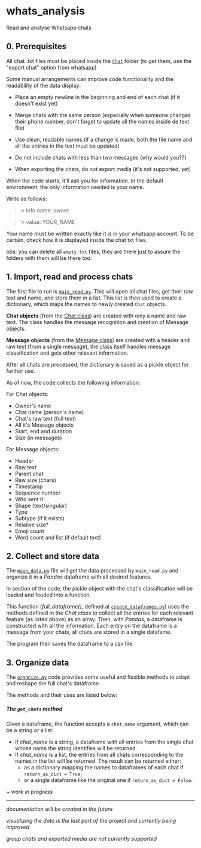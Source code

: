 # whats_analysis
Read and analyse Whatsapp chats

## 0. Prerequisites

All chat .txt files must be placed inside the [`Chat`](./Chats/ "Chat folder") folder (to get them, use the "export chat" option from whatsapp)

Some manual arrangements can improve code functionality and the readability of the data display:
- Place an empty newline in the beginning and end of each chat (if it doesn't exist yet)
- Merge chats with the same person (especially when someone changes their phone number, don't forget to update all the names inside de text file)
- Use clean, readable names (if a change is made, both the file name and all the entries in the text must be updated)

- Do not include chats with less than two messages (why would you??)
- When exporting the chats, do not export media (it's not supported, yet)

When the code starts, it'll ask you for information. In the default environment, the only information needed is your name.

Write as follows:
>\> info name: owner

>\> value: YOUR_NAME

Your name must be written exactly like it is in your whatsapp account. To be certain, check how it is displayed inside the chat txt files.

obs: you can delete all `empty.txt` files, they are there just to assure the folders with them will be there too.

## 1. Import, read and process chats

The first file to run is [`main_read.py`][mr].
This will open all chat files, get their raw text and name, and store them in a list.
This list is then used to create a dictionary, which maps the names to newly created `Chat` objects.

**Chat objects** (from the [Chat class][chat]) are created with only a name and raw text. The class handles the message recognition and creation of Message objects.

**Message objects** (from the [Message class][msg]) are created with a header and raw text (from a single message), the class itself handles message classification and gets other relevant information.

After all chats are processed, the dictionary is saved as a pickle object for further use.

As of now, the code collects the following information:

  For Chat objects:
  - Owner's name
  - Chat name (person's name)
  - Chat's raw text (full text)
  - All it's Message objects
  - Start, end and duration
  - Size (in messages)
  
  For Message objects:
  - Header
  - Raw text
  - Parent chat
  - Raw size (chars)
  - Timestamp
  - Sequence number
  - Who sent it
  - Shape (text/singular)
  - Type
  - Subtype (if it exists)
  - Relative size*
  - Emoji count
  - Word count and list (if default text)
  

## 2. Collect and store data

The [`main_data.py`][md] file will get the data processed by `main_read.py` and organize it in a _Pandas_ dataframe with all desired features.

In section of the code, the pickle object with the chat's classification will be loaded and feeded into a function.

This function (_full_dataframe()_, defined at [`create_dataframes.py`][cdf]) uses the methods defined in the _Chat class_ to collect all the entries for each relevant feature (as listed above) as an array. Then, with _Pandas_, a dataframe is constructed with all the information. Each entry on the dataframe is a message from your chats, all chats are stored in a single datafame.

The program then saves the dataframe to a csv file.


## 3. Organize data

The [`organize.py`][org] code provides some useful and flexible methods to adapt and reshape the full chat's dataframe.

The methods and their uses are listed below:

##### The `get_chats` method

Given a dataframe, the function accepts a `chat_name` argument, which can be a string or a list:
+ If *chat_name* is a string, a dataframe with all entries from the single chat whose name the string identifies will be returned.
+ If *chat_name* is a list, the entries from all chats corresponding to the names in the list will be returned. The result can be returned either:
  - as a dictionary mapping the names to dataframes of each chat if `return_as_dict = True`;
  - or a single dataframe like the original one if `return_as_dict = False`.


~ _work in progress_



______________________________________________________________________________

_documentation will be created in the future_

_visualizing the data is the last part of the project and currently being improved_

*group chats and exported media are not currently supported*

[//]: # (References go here)

[mr]: ./main_read.py (main_read.py file)
[md]: ./main_data.py (main_data.py file)
[chat]: ./chat.py (Chat class definition)
[msg]: ./message.py (Message class definition)
[org]: ./organize.py (organize.py file)
[cdf]: ./create_dataframes.py (full_dataframe method definition)
